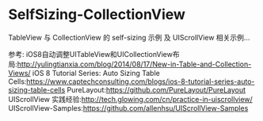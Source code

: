 SelfSizing-CollectionView
==============

TableView 与 CollectionView 的 self-sizing 示例 及 UIScrollView 相关示例...

参考:
iOS8自动调整UITableView和UICollectionView布局:http://yulingtianxia.com/blog/2014/08/17/New-in-Table-and-Collection-Views/
iOS 8 Tutorial Series: Auto Sizing Table Cells:https://www.captechconsulting.com/blogs/ios-8-tutorial-series-auto-sizing-table-cells
PureLayout:https://github.com/PureLayout/PureLayout
UIScrollView 实践经验:http://tech.glowing.com/cn/practice-in-uiscrollview/
UIScrollView-Samples:https://github.com/allenhsu/UIScrollView-Samples